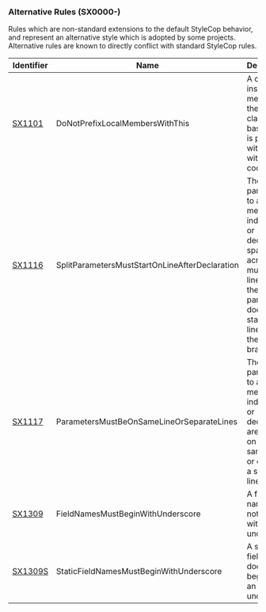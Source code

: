 ### Alternative Rules (SX0000-)

Rules which are non-standard extensions to the default StyleCop behavior, and represent an alternative style which is adopted by some projects. Alternative rules are known to directly conflict with standard StyleCop rules.

Identifier | Name | Description
-----------|------|------------
[SX1101](SX1101.md) | DoNotPrefixLocalMembersWithThis | A call to an instance member of the local class or a base class is prefixed with 'this.', within a C# code file.
[SX1116](SX1116.md) | SplitParametersMustStartOnLineAfterDeclaration | The parameters to a C# method or indexer call or declaration span across multiple lines, but the first parameter does not start on the line after the opening bracket.
[SX1117](SX1117.md) | ParametersMustBeOnSameLineOrSeparateLines | The parameters to a C# method or indexer call or declaration are not all on the same line or each on a separate line.
[SX1309](SX1309.md) | FieldNamesMustBeginWithUnderscore | A field name does not begin with an underscore.
[SX1309S](SX1309S.md) | StaticFieldNamesMustBeginWithUnderscore | A static field name does not begin with an underscore.
